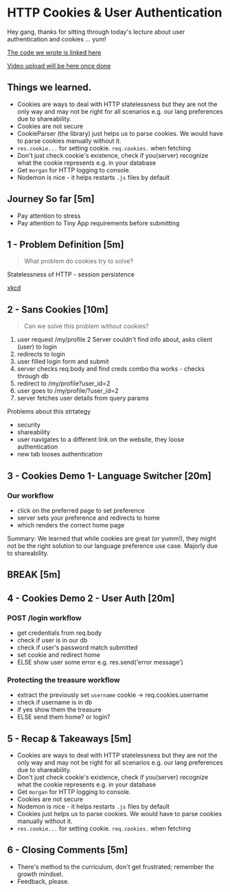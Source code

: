 HTTP Cookies & User Authentication
===

Hey gang, thanks for sitting through today's lecture about user authentication and cookies ... yum!

[The code we wrote is linked here](https://github.com/hafbau/lecture_notes/tree/master/w03d3-new)

[Video upload will be here once done](#)

## Things we learned.

- Cookies are ways to deal with HTTP statelessness but they are not the only way and may not be right for all scenarios e.g. our lang preferences due to shareability.
- Cookies are not secure
- CookieParser (the library) just helps us to parse cookies. We would have to parse cookies manually without it.
- `res.cookie...` for setting cookie. `req.cookies.` when fetching
- Don't just check cookie's existence, check if you(server) recognize what the cookie represents e.g. in your database
- Get `morgan` for HTTP logging to console.
- Nodemon is nice - it helps restarts `.js` files by default

## Journey So far [5m]

- Pay attention to stress
- Pay attention to Tiny App requirements before submitting


## 1 - Problem Definition [5m]

> What problem do cookies try to solve?

Statelessness of HTTP - session persistence

[xkcd](https://xkcd.com/869/)


## 2 - Sans Cookies [10m]

> Can we solve this problem without cookies?

1. user request /my/profile
2 Server couldn't find info about, asks client (user) to login
3. redirects to login
4. user filled login form and submit
5. server checks req.body and find creds combo tha works -  checks through db
6. redirect to /my/profile?user_id=2
7. user goes to /my/profile/?user_id=2
8. server fetches user details from query params

Problems about this strtategy

- security
- shareability
- user navigates to a different link on the website, they loose authentication
- new tab looses authentication

## 3 - Cookies Demo 1- Language Switcher [20m]

### Our workflow

- click on the preferred page to set preference
- server sets your preference and redirects to home
- which renders the correct home page

Summary: We learned that while cookies are great (or yumm!), they might not be the right solution to our language preference use case. Majorly due to shareability.

## BREAK [5m]

## 4 - Cookies Demo 2 - User Auth [20m]

### POST /login workflow

+ get credentials from req.body
+ check if user is in our db
+ check if user's password match submitted
+ set cookie and redirect home
+ ELSE show user some error e.g. res.send('error message')


### Protecting the treasure workflow

+ extract the previously set `username` cookie -> req.cookies.username
+ check if username is in db
+ if yes show them the treasure
+ ELSE send them home? or login?


## 5 - Recap & Takeaways [5m]

- Cookies are ways to deal with HTTP statelessness but they are not the only way and may not be right for all scenarios e.g. our lang preferences due to shareability.
- Don't just check cookie's existence, check if you(server) recognize what the cookie represents e.g. in your database
- Get `morgan` for HTTP logging to console.
- Cookies are not secure
- Nodemon is nice - it helps restarts `.js` files by default
- Cookies just helps us to parse cookies. We would have to parse cookies manually without it.
- `res.cookie...` for setting cookie. `req.cookies.` when fetching

## 6 - Closing Comments [5m]

- There's method to the curriculum, don't get frustrated; remember the growth mindset.
- Feedback, please.
